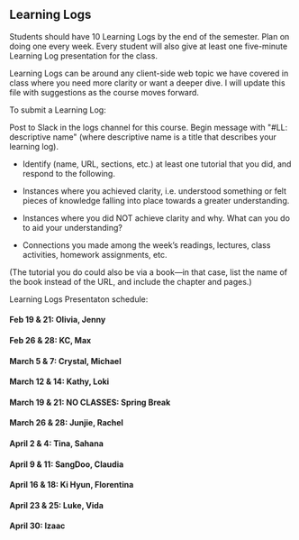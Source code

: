 ## Learning Logs

Students should have 10 Learning Logs by the end of the semester. Plan on doing one every week. Every student will also give at least one five-minute Learning Log presentation for the class.

Learning Logs can be around any client-side web topic we have covered in class where you need more clarity or want a deeper dive. I will update this file with suggestions as the course moves forward.

To submit a Learning Log:


Post to Slack in the logs channel for this course. Begin message with "#LL: descriptive name" (where descriptive name is a title that describes your learning log).

* Identify (name, URL, sections, etc.) at least one tutorial that you did, and respond to the following.

* Instances where you achieved clarity, i.e. understood something or felt pieces of knowledge falling into place towards a greater understanding.

* Instances where you did NOT achieve clarity and why. What can you do to aid your understanding?

* Connections you made among the week’s readings, lectures, class activities, homework assignments, etc.

(The tutorial you do could also be via a book—in that case, list the name of the book instead of the URL, and include the chapter and pages.)


Learning Logs Presentaton schedule:

#### Feb 19 & 21: Olivia, Jenny

#### Feb 26 & 28: KC, Max 

#### March 5 & 7: Crystal, Michael

#### March 12 & 14: Kathy, Loki

#### March 19 & 21: NO CLASSES: Spring Break

#### March 26 & 28: Junjie, Rachel

#### April 2 & 4: Tina, Sahana

#### April 9 & 11: SangDoo, Claudia

#### April 16 & 18: Ki Hyun, Florentina

#### April 23 & 25: Luke, Vida

#### April 30: Izaac
